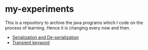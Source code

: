 # my-experiments
This is a repository to archive the java programs which I code on the process of learning. Hence it is changing every now and then.

* [Serialization and De-serialization](https://github.com/athiramk/my-experiments/blob/master/SerializationDemo.java)
* [Transient keyword](https://github.com/athiramk/my-experiments/blob/master/TransientDemo.java)
